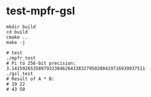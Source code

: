 # test-mpfr-gsl





```shell
mkdir build
cd build
cmake ..
make -j

# test
./mpfr_test
# Pi to 256-bit precision: 3.14159265358979323846264338327950288419716939937511
./gsl_test
# Result of A * B:
# 19 22
# 43 50
```

